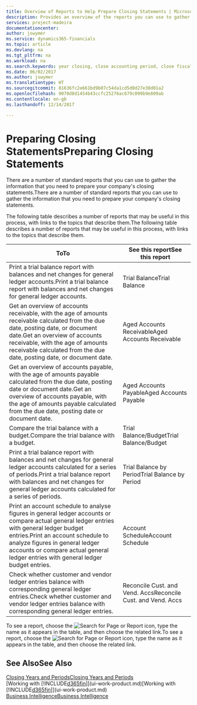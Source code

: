 ```yaml
---
title: Overview of Reports to Help Prepare Closing Statements | Microsoft Docs
description: Provides an overview of the reports you can use to gather information to prepare your company's closing statements when closing the fiscal year.
services: project-madeira
documentationcenter: 
author: jswymer
ms.service: dynamics365-financials
ms.topic: article
ms.devlang: na
ms.tgt_pltfrm: na
ms.workload: na
ms.search.keywords: year closing, close accounting period, close fiscal year, aging, creditor payments, vendor payments, assets, liabilities, equity, analysis, reporting, financial report, business intelligence, BI, Power Bi, KPI
ms.date: 06/02/2017
ms.author: jswymer
ms.translationtype: HT
ms.sourcegitcommit: 81636fc2e661bd9b07c54da1cd5d0d27e30d01a2
ms.openlocfilehash: 9070d8d1454b43ccfc25276ac679c099b9e809ab
ms.contentlocale: en-gb
ms.lasthandoff: 12/14/2017

---
```

# <a name="preparing-closing-statements"></a><span data-ttu-id="f4024-103">Preparing Closing Statements</span><span class="sxs-lookup"><span data-stu-id="f4024-103">Preparing Closing Statements</span></span>
<span data-ttu-id="f4024-104">There are a number of standard reports that you can use to gather the information that you need to prepare your company's closing statements.</span><span class="sxs-lookup"><span data-stu-id="f4024-104">There are a number of standard reports that you can use to gather the information that you need to prepare your company's closing statements.</span></span>

<span data-ttu-id="f4024-105">The following table describes a number of reports that may be useful in this process, with links to the topics that describe them.</span><span class="sxs-lookup"><span data-stu-id="f4024-105">The following table describes a number of reports that may be useful in this process, with links to the topics that describe them.</span></span>

| <span data-ttu-id="f4024-106">To</span><span class="sxs-lookup"><span data-stu-id="f4024-106">To</span></span> | <span data-ttu-id="f4024-107">See this report</span><span class="sxs-lookup"><span data-stu-id="f4024-107">See this report</span></span> |
| --- | --- |
| <span data-ttu-id="f4024-108">Print a trial balance report with balances and net changes for general ledger accounts.</span><span class="sxs-lookup"><span data-stu-id="f4024-108">Print a trial balance report with balances and net changes for general ledger accounts.</span></span> |<span data-ttu-id="f4024-109">Trial Balance</span><span class="sxs-lookup"><span data-stu-id="f4024-109">Trial Balance</span></span> |
| <span data-ttu-id="f4024-110">Get an overview of accounts receivable, with the age of amounts receivable calculated from the due date, posting date, or document date.</span><span class="sxs-lookup"><span data-stu-id="f4024-110">Get an overview of accounts receivable, with the age of amounts receivable calculated from the due date, posting date, or document date.</span></span> |<span data-ttu-id="f4024-111">Aged Accounts Receivable</span><span class="sxs-lookup"><span data-stu-id="f4024-111">Aged Accounts Receivable</span></span> |
| <span data-ttu-id="f4024-112">Get an overview of accounts payable, with the age of amounts payable calculated from the due date, posting date or document date.</span><span class="sxs-lookup"><span data-stu-id="f4024-112">Get an overview of accounts payable, with the age of amounts payable calculated from the due date, posting date or document date.</span></span> |<span data-ttu-id="f4024-113">Aged Accounts Payable</span><span class="sxs-lookup"><span data-stu-id="f4024-113">Aged Accounts Payable</span></span> |
| <span data-ttu-id="f4024-114">Compare the trial balance with a budget.</span><span class="sxs-lookup"><span data-stu-id="f4024-114">Compare the trial balance with a budget.</span></span> |<span data-ttu-id="f4024-115">Trial Balance/Budget</span><span class="sxs-lookup"><span data-stu-id="f4024-115">Trial Balance/Budget</span></span> |
| <span data-ttu-id="f4024-116">Print a trial balance report with balances and net changes for general ledger accounts calculated for a series of periods.</span><span class="sxs-lookup"><span data-stu-id="f4024-116">Print a trial balance report with balances and net changes for general ledger accounts calculated for a series of periods.</span></span> |<span data-ttu-id="f4024-117">Trial Balance by Period</span><span class="sxs-lookup"><span data-stu-id="f4024-117">Trial Balance by Period</span></span> |
| <span data-ttu-id="f4024-118">Print an account schedule to analyse figures in general ledger accounts or compare actual general ledger entries with general ledger budget entries.</span><span class="sxs-lookup"><span data-stu-id="f4024-118">Print an account schedule to analyze figures in general ledger accounts or compare actual general ledger entries with general ledger budget entries.</span></span> |<span data-ttu-id="f4024-119">Account Schedule</span><span class="sxs-lookup"><span data-stu-id="f4024-119">Account Schedule</span></span> |
| <span data-ttu-id="f4024-120">Check whether customer and vendor ledger entries balance with corresponding general ledger entries.</span><span class="sxs-lookup"><span data-stu-id="f4024-120">Check whether customer and vendor ledger entries balance with corresponding general ledger entries.</span></span> |<span data-ttu-id="f4024-121">Reconcile Cust. and Vend. Accs</span><span class="sxs-lookup"><span data-stu-id="f4024-121">Reconcile Cust. and Vend. Accs</span></span> |

<span data-ttu-id="f4024-122">To see a report, choose the ![Search for Page or Report](media/ui-search/search_small.png "Search for Page or Report icon") icon, type the name as it appears in the table, and then choose the related link.</span><span class="sxs-lookup"><span data-stu-id="f4024-122">To see a report, choose the ![Search for Page or Report](media/ui-search/search_small.png "Search for Page or Report icon") icon, type the name as it appears in the table, and then choose the related link.</span></span>

## <a name="see-also"></a><span data-ttu-id="f4024-123">See Also</span><span class="sxs-lookup"><span data-stu-id="f4024-123">See Also</span></span>
[<span data-ttu-id="f4024-124">Closing Years and Periods</span><span class="sxs-lookup"><span data-stu-id="f4024-124">Closing Years and Periods</span></span>](year-close-years-periods.md)  
<span data-ttu-id="f4024-125">[Working with [!INCLUDE[d365fin](includes/d365fin_md.md)]](ui-work-product.md)</span><span class="sxs-lookup"><span data-stu-id="f4024-125">[Working with [!INCLUDE[d365fin](includes/d365fin_md.md)]](ui-work-product.md)</span></span>  
[<span data-ttu-id="f4024-126">Business Intelligence</span><span class="sxs-lookup"><span data-stu-id="f4024-126">Business Intelligence</span></span>](bi.md)

